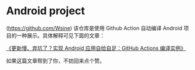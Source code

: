 # Android project
(https://github.com/Wsine)
该仓库是使用 Github Action 自动编译 Android 项目的一种展示。具体解释可见下面的文章：

[《更新慢、弃坑了？实现 Android 应用自给自足：GitHub Actions 编译实例》](https://sspai.com/post/70427)

如果这篇文章帮到了你，不妨回来点个赞。

